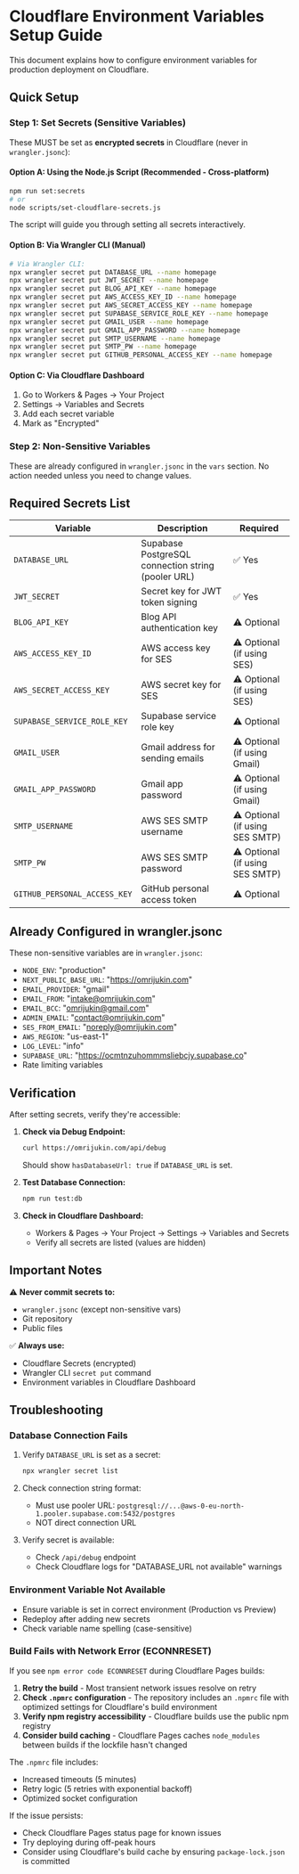 # Cloudflare Environment Variables Setup Guide

This document explains how to configure environment variables for production deployment on Cloudflare.

## Quick Setup

### Step 1: Set Secrets (Sensitive Variables)

These MUST be set as **encrypted secrets** in Cloudflare (never in `wrangler.jsonc`):

#### Option A: Using the Node.js Script (Recommended - Cross-platform)

```bash
npm run set:secrets
# or
node scripts/set-cloudflare-secrets.js
```

The script will guide you through setting all secrets interactively.

#### Option B: Via Wrangler CLI (Manual)

```bash
# Via Wrangler CLI:
npx wrangler secret put DATABASE_URL --name homepage
npx wrangler secret put JWT_SECRET --name homepage
npx wrangler secret put BLOG_API_KEY --name homepage
npx wrangler secret put AWS_ACCESS_KEY_ID --name homepage
npx wrangler secret put AWS_SECRET_ACCESS_KEY --name homepage
npx wrangler secret put SUPABASE_SERVICE_ROLE_KEY --name homepage
npx wrangler secret put GMAIL_USER --name homepage
npx wrangler secret put GMAIL_APP_PASSWORD --name homepage
npx wrangler secret put SMTP_USERNAME --name homepage
npx wrangler secret put SMTP_PW --name homepage
npx wrangler secret put GITHUB_PERSONAL_ACCESS_KEY --name homepage
```

#### Option C: Via Cloudflare Dashboard

1. Go to Workers & Pages → Your Project
2. Settings → Variables and Secrets
3. Add each secret variable
4. Mark as "Encrypted"

### Step 2: Non-Sensitive Variables

These are already configured in `wrangler.jsonc` in the `vars` section. No action needed unless you need to change values.

## Required Secrets List

| Variable                     | Description                                        | Required                        |
| ---------------------------- | -------------------------------------------------- | ------------------------------- |
| `DATABASE_URL`               | Supabase PostgreSQL connection string (pooler URL) | ✅ Yes                          |
| `JWT_SECRET`                 | Secret key for JWT token signing                   | ✅ Yes                          |
| `BLOG_API_KEY`               | Blog API authentication key                        | ⚠️ Optional                     |
| `AWS_ACCESS_KEY_ID`          | AWS access key for SES                             | ⚠️ Optional (if using SES)      |
| `AWS_SECRET_ACCESS_KEY`      | AWS secret key for SES                             | ⚠️ Optional (if using SES)      |
| `SUPABASE_SERVICE_ROLE_KEY`  | Supabase service role key                          | ⚠️ Optional                     |
| `GMAIL_USER`                 | Gmail address for sending emails                   | ⚠️ Optional (if using Gmail)    |
| `GMAIL_APP_PASSWORD`         | Gmail app password                                 | ⚠️ Optional (if using Gmail)    |
| `SMTP_USERNAME`              | AWS SES SMTP username                              | ⚠️ Optional (if using SES SMTP) |
| `SMTP_PW`                    | AWS SES SMTP password                              | ⚠️ Optional (if using SES SMTP) |
| `GITHUB_PERSONAL_ACCESS_KEY` | GitHub personal access token                       | ⚠️ Optional                     |

## Already Configured in wrangler.jsonc

These non-sensitive variables are in `wrangler.jsonc`:

- `NODE_ENV`: "production"
- `NEXT_PUBLIC_BASE_URL`: "https://omrijukin.com"
- `EMAIL_PROVIDER`: "gmail"
- `EMAIL_FROM`: "intake@omrijukin.com"
- `EMAIL_BCC`: "omrijukin@gmail.com"
- `ADMIN_EMAIL`: "contact@omrijukin.com"
- `SES_FROM_EMAIL`: "noreply@omrijukin.com"
- `AWS_REGION`: "us-east-1"
- `LOG_LEVEL`: "info"
- `SUPABASE_URL`: "https://ocmtnzuhommmsliebcjy.supabase.co"
- Rate limiting variables

## Verification

After setting secrets, verify they're accessible:

1. **Check via Debug Endpoint:**

   ```bash
   curl https://omrijukin.com/api/debug
   ```

   Should show `hasDatabaseUrl: true` if `DATABASE_URL` is set.

2. **Test Database Connection:**

   ```bash
   npm run test:db
   ```

3. **Check in Cloudflare Dashboard:**
   - Workers & Pages → Your Project → Settings → Variables and Secrets
   - Verify all secrets are listed (values are hidden)

## Important Notes

⚠️ **Never commit secrets to:**

- `wrangler.jsonc` (except non-sensitive vars)
- Git repository
- Public files

✅ **Always use:**

- Cloudflare Secrets (encrypted)
- Wrangler CLI `secret put` command
- Environment variables in Cloudflare Dashboard

## Troubleshooting

### Database Connection Fails

1. Verify `DATABASE_URL` is set as a secret:

   ```bash
   npx wrangler secret list
   ```

2. Check connection string format:

   - Must use pooler URL: `postgresql://...@aws-0-eu-north-1.pooler.supabase.com:5432/postgres`
   - NOT direct connection URL

3. Verify secret is available:
   - Check `/api/debug` endpoint
   - Check Cloudflare logs for "DATABASE_URL not available" warnings

### Environment Variable Not Available

- Ensure variable is set in correct environment (Production vs Preview)
- Redeploy after adding new secrets
- Check variable name spelling (case-sensitive)

### Build Fails with Network Error (ECONNRESET)

If you see `npm error code ECONNRESET` during Cloudflare Pages builds:

1. **Retry the build** - Most transient network issues resolve on retry
2. **Check `.npmrc` configuration** - The repository includes an `.npmrc` file with optimized settings for Cloudflare's build environment
3. **Verify npm registry accessibility** - Cloudflare builds use the public npm registry
4. **Consider build caching** - Cloudflare Pages caches `node_modules` between builds if the lockfile hasn't changed

The `.npmrc` file includes:

- Increased timeouts (5 minutes)
- Retry logic (5 retries with exponential backoff)
- Optimized socket configuration

If the issue persists:

- Check Cloudflare Pages status page for known issues
- Try deploying during off-peak hours
- Consider using Cloudflare's build cache by ensuring `package-lock.json` is committed
